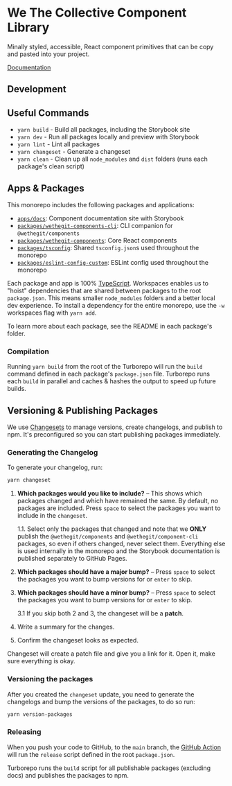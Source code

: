 # We The Collective Component Library

Minally styled, accessible, React component primitives that can be copy and pasted into your project.

[Documentation]()

## Development

## Useful Commands

- `yarn build` - Build all packages, including the Storybook site
- `yarn dev` - Run all packages locally and preview with Storybook
- `yarn lint` - Lint all packages
- `yarn changeset` - Generate a changeset
- `yarn clean` - Clean up all `node_modules` and `dist` folders (runs each package's clean script)

## Apps & Packages

This monorepo includes the following packages and applications:

- [`apps/docs`](./apps/docs/README.md): Component documentation site with Storybook
- [`packages/wethegit-components-cli`](./packages/wethegit-components-cli/README.md): CLI companion for `@wethegit/components`
- [`packages/wethegit-components`](./packages/wethegit-components/README.md): Core React components
- [`packages/tsconfig`](./packages/tsconfig/README.md): Shared `tsconfig.json`s used throughout the monorepo
- [`packages/eslint-config-custom`](./packages/eslint-config-custom/README.md): ESLint config used throughout the monorepo

Each package and app is 100% [TypeScript](https://www.typescriptlang.org/). Workspaces enables us to "hoist" dependencies that are shared between packages to the root `package.json`. This means smaller `node_modules` folders and a better local dev experience. To install a dependency for the entire monorepo, use the `-w` workspaces flag with `yarn add`.

To learn more about each package, see the README in each package's folder.

### Compilation

Running `yarn build` from the root of the Turborepo will run the `build` command defined in each package's `package.json` file. Turborepo runs each `build` in parallel and caches & hashes the output to speed up future builds.

## Versioning & Publishing Packages

We use [Changesets](https://github.com/changesets/changesets) to manage versions, create changelogs, and publish to npm. It's preconfigured so you can start publishing packages immediately.

### Generating the Changelog

To generate your changelog, run:

```sh
yarn changeset
```

1. **Which packages would you like to include?** – This shows which packages changed and which have remained the same. By default, no packages are included. Press `space` to select the packages you want to include in the `changeset`.

   1.1. Select only the packages that changed and note that we **ONLY** publish the `@wethegit/components` and `@wethegit/component-cli` packages, so even if others changed, never select them. Everything else is used internally in the monorepo and the Storybook documentation is published separately to GitHub Pages.

2. **Which packages should have a major bump?** – Press `space` to select the packages you want to bump versions for or `enter` to skip.

3. **Which packages should have a minor bump?** – Press `space` to select the packages you want to bump versions for or `enter` to skip.

   3.1 If you skip both 2 and 3, the changeset will be a **patch**.

4. Write a summary for the changes.

5. Confirm the changeset looks as expected.

Changeset will create a patch file and give you a link for it. Open it, make sure everything is okay.

### Versioning the packages

After you created the `changeset` update, you need to generate the changelogs and bump the versions of the packages, to do so run:

```sh
yarn version-packages
```

### Releasing

When you push your code to GitHub, to the `main` branch, the [GitHub Action](./.github/workflows/release.yml) will run the `release` script defined in the root `package.json`.

Turborepo runs the `build` script for all publishable packages (excluding docs) and publishes the packages to npm.
